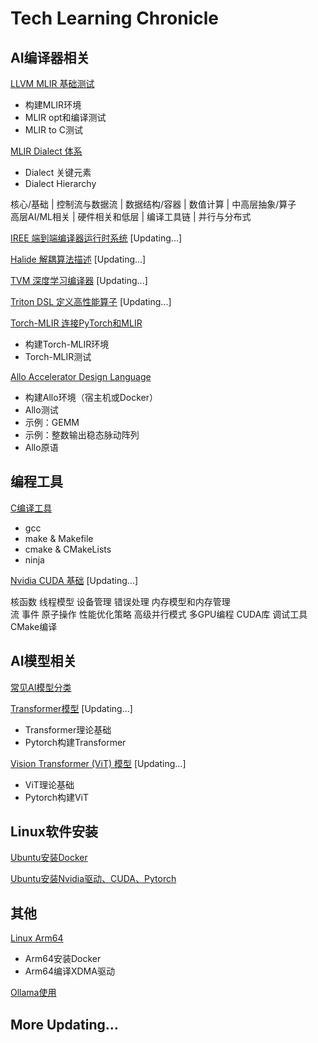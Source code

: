 # Tech Learning Chronicle

## AI编译器相关

[LLVM MLIR 基础测试](LLVM_MLIR_基础测试.md)

- 构建MLIR环境
- MLIR opt和编译测试
- MLIR to C测试

[MLIR Dialect 体系](MLIR_Dialect_体系.md)

- Dialect 关键元素
- Dialect Hierarchy

核心/基础 | 控制流与数据流 | 数据结构/容器 | 数值计算 | 中高层抽象/算子 \
高层AI/ML相关 | 硬件相关和低层 | 编译工具链 | 并行与分布式

[IREE 端到端编译器运行时系统](IREE_端到端编译器运行时系统.md) [Updating...]

[Halide 解耦算法描述](Halide_解耦算法描述.md) [Updating...]

[TVM 深度学习编译器](TVM_深度学习编译器.md) [Updating...]

[Triton DSL 定义高性能算子](Triton_DSL_定义高性能算子.md) [Updating...]

[Torch-MLIR 连接PyTorch和MLIR](Torch-MLIR_连接PyTorch和MLIR.md)

- 构建Torch-MLIR环境
- Torch-MLIR测试

[Allo Accelerator Design Language](Allo_Accelerator_Design_Language.md)

- 构建Allo环境（宿主机或Docker）
- Allo测试
- 示例：GEMM
- 示例：整数输出稳态脉动阵列
- Allo原语

## 编程工具

[C编译工具](C编译工具.md)

- gcc
- make & Makefile
- cmake & CMakeLists
- ninja

[Nvidia CUDA 基础](Nvidia_CUDA_基础.md) [Updating...]

核函数 线程模型 设备管理 错误处理 内存模型和内存管理 \
流 事件 原子操作 性能优化策略 高级并行模式 多GPU编程 CUDA库 调试工具 CMake编译

## AI模型相关

[常见AI模型分类](常见AI模型分类.md)

[Transformer模型](Transformer模型.md) [Updating...]

- Transformer理论基础
- Pytorch构建Transformer

[Vision Transformer (ViT) 模型](ViT模型.md) [Updating...]

- ViT理论基础
- Pytorch构建ViT

## Linux软件安装

[Ubuntu安装Docker](Ubuntu安装Docker.md)

[Ubuntu安装Nvidia驱动、CUDA、Pytorch](Ubuntu安装Nvidia驱动、CUDA、Pytorch.md)

## 其他

[Linux Arm64](Linux_Arm64.md)

- Arm64安装Docker
- Arm64编译XDMA驱动

[Ollama使用](Ollama使用.md)

## More Updating...
